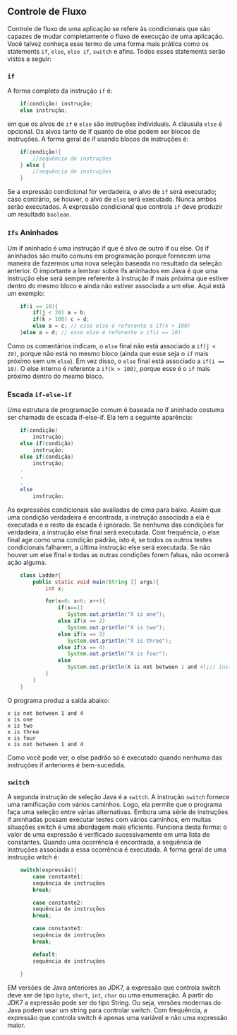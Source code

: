 ## Controle de Fluxo
Controle de fluxo de uma aplicação se refere às condicionais que são capazes de mudar completamente o fluxo de execução de uma aplicação. Você talvez conheça esse termo de uma forma mais prática como os statements `if`, `else`, `else if`, `switch` e afins. Todos esses statements serão vistos a seguir: 

### `if`
A forma completa da instrução `if` é: 

```java
	if(condição) instrução;
	else instrução;
```
em que os alvos de `if` e `else` são instruções individuais. A cláusula `else` é opcional. Os alvos tanto de if quanto de else podem ser blocos de instruções. A forma geral de if usando blocos de instruções é: 

```java
	if(condição){
		//sequência de instruções
	} else {
		//sequência de instruções	
	}
```

Se a expressão condicional for verdadeira, o alvo de `if` será executado; caso contrário, se houver, o alvo de `else` será executado. Nunca ambos serão executados. A expressão condicional que controla `if` deve produzir um resultado `boolean`. 

### `Ifs` Aninhados
Um if aninhado é uma instrução if que é alvo de outro if ou else. Os if aninhados são muito comuns em programação porque fornecem uma maneira de fazermos uma nova seleção baseada no resultado da seleção anterior. O importante a lembrar sobre ifs aninhados em Java é que uma instrução else será sempre referente à instrução if mais próxima que estiver dentro do mesmo bloco e ainda não estiver associada a um else. Aqui está um exemplo: 

```java
	if(i == 10){
		if(j < 20) a = b;
		if(k > 100) c = d;
		else a = c; // esse else é referente a if(k > 100)		
	}else a = d; // esse else é referente a if(i == 10)
```

Como os comentários indicam, o `else` final não está associado a `if(j < 20)`, porque não está no mesmo bloco (ainda que esse seja o `if` mais próximo sem um `else`). Em vez disso, o `else` final está associado a `if(i == 10)`. O else interno é referente a `if(k > 100)`, porque esse é o `if` mais próximo dentro do mesmo bloco.

### Escada `if-else-if`

Uma estrutura de programação comum é baseada no if aninhado costuma ser chamada de escada if-else-if. Ela tem a seguinte aparência: 

```java
	if(condição)
		instrução;
	else if(condição)
		instrução;
	else if(condição)
		instrução;
	.
	.
	.
	else
		instrução;	
```

As expressões condicionais são avaliadas de cima para baixo. Assim que uma condição verdadeira é encontrada, a instrução associada a ela é executada e o resto da escada é ignorado. Se nenhuma das condições for verdadeira, a instrução else final será executada. Com frequência, o else final age como uma condição padrão, isto é, se todos os outros testes condicionais falharem, a última instrução else será executada. Se não houver um else final e todas as outras condições forem falsas, não ocorrerá ação alguma. 

```java
	class Ladder{
		public static void main(String [] args){
			int x;

			for(x=0; x<6; x++){
				if(x==1) 
				   System.out.println("X is one");
				else if(x == 2) 
				   System.out.println("X is two");
				else if(x == 3)
				   System.out.println("X is three");
				else if(x == 4)
				   System.out.println("X is four");
				else 
				   System.out.println(X is not between 1 and 4);// Instrução padrão 			
			}
		}	
	}
```

O programa produz a saída abaixo: 

```
x is not between 1 and 4
x is one
x is two
x is three
x is four 
x is not between 1 and 4
```
Como você pode ver, o else padrão só é executado quando nenhuma das instruções if anteriores é bem-sucedida.

### `switch`
A segunda instrução de seleção Java é a `switch`. A instrução `switch` fornece uma ramificação com vários caminhos. Logo, ela permite que o programa faça uma seleção entre várias alternativas. Embora uma série de instruções if aninhadas possam executar testes com vários caminhos, em muitas situações switch é uma abordagem mais eficiente. Funciona desta forma: o valor de uma expressão é verificado sucessivamente em uma lista de constantes. Quando uma ocorrência é encontrada, a sequência de instruções associada a essa ocorrência é executada. A forma geral de uma instrução witch é: 

```java
	switch(expressão){
		case constante1:
		sequência de instruções 
		break;	

		case constante2:
		sequência de instruções 
		break;

		case constante3:
		sequência de instruções 
		break;

		default: 
		sequência de instruções 
		
	}
```

EM versões de Java anteriores ao JDK7, a expressão que controla switch deve ser de tipo `byte`, `short`, `int`, `char` ou uma enumeração. A partir do JDK7 a expressão pode ser do tipo String. Ou seja, versões modernas do Java podem usar um string para controlar switch. Com frequência, a expressão que controla switch é apenas uma variável e não uma expressão maior.

